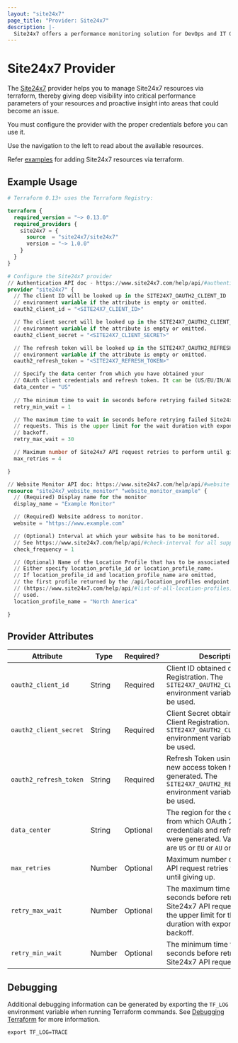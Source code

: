 ```yaml
---
layout: "site24x7"
page_title: "Provider: Site24x7"
description: |-
  Site24x7 offers a performance monitoring solution for DevOps and IT Operations enabling developers and network engineers to diagnose and fix application/network problems in real time.
---
```


# Site24x7 Provider

The [Site24x7](https://www.site24x7.com/) provider helps you to manage Site24x7 resources via terraform, thereby giving deep visibility into critical performance parameters of your resources and proactive insight into areas that could become an issue.

You must configure the provider with the proper credentials before you can use it. 

Use the navigation to the left to read about the available resources.

Refer [examples](https://github.com/site24x7/terraform-provider-site24x7/tree/main/examples) for adding Site24x7 resources via terraform.

## Example Usage

```terraform
# Terraform 0.13+ uses the Terraform Registry:

terraform {
  required_version = "~> 0.13.0"
  required_providers {
    site24x7 = {
      source  = "site24x7/site24x7"
      version = "~> 1.0.0"
    }
  }
}

# Configure the Site24x7 provider
// Authentication API doc - https://www.site24x7.com/help/api/#authentication
provider "site24x7" {
  // The client ID will be looked up in the SITE24X7_OAUTH2_CLIENT_ID
  // environment variable if the attribute is empty or omitted.
  oauth2_client_id = "<SITE24X7_CLIENT_ID>"

  // The client secret will be looked up in the SITE24X7_OAUTH2_CLIENT_SECRET
  // environment variable if the attribute is empty or omitted.
  oauth2_client_secret = "<SITE24X7_CLIENT_SECRET>"

  // The refresh token will be looked up in the SITE24X7_OAUTH2_REFRESH_TOKEN
  // environment variable if the attribute is empty or omitted.
  oauth2_refresh_token = "<SITE24X7_REFRESH_TOKEN>"

  // Specify the data center from which you have obtained your
  // OAuth client credentials and refresh token. It can be (US/EU/IN/AU/CN).
  data_center = "US"
  
  // The minimum time to wait in seconds before retrying failed Site24x7 API requests.
  retry_min_wait = 1

  // The maximum time to wait in seconds before retrying failed Site24x7 API
  // requests. This is the upper limit for the wait duration with exponential
  // backoff.
  retry_max_wait = 30

  // Maximum number of Site24x7 API request retries to perform until giving up.
  max_retries = 4

}

// Website Monitor API doc: https://www.site24x7.com/help/api/#website
resource "site24x7_website_monitor" "website_monitor_example" {
  // (Required) Display name for the monitor
  display_name = "Example Monitor"

  // (Required) Website address to monitor.
  website = "https://www.example.com"

  // (Optional) Interval at which your website has to be monitored.
  // See https://www.site24x7.com/help/api/#check-interval for all supported values.
  check_frequency = 1

  // (Optional) Name of the Location Profile that has to be associated with the monitor. 
  // Either specify location_profile_id or location_profile_name.
  // If location_profile_id and location_profile_name are omitted,
  // the first profile returned by the /api/location_profiles endpoint
  // (https://www.site24x7.com/help/api/#list-of-all-location-profiles) will be
  // used.
  location_profile_name = "North America"

}

```


## Provider Attributes

| Attribute              | Type    | Required? | Description                                                                                                                                                                 |
| ---------------------- | ------- | --------- | --------------------------------------------------------------------------------------------------------------------------------------------------------------------------- |
| `oauth2_client_id`     | String  | Required  | Client ID obtained during Client Registration. The `SITE24X7_OAUTH2_CLIENT_ID` environment variable can also be used.                                                       |
| `oauth2_client_secret` | String  | Required  | Client Secret obtained during Client Registration. The `SITE24X7_OAUTH2_CLIENT_SECRET` environment variable can also be used.                                               |
| `oauth2_refresh_token` | String  | Required  | Refresh Token using which a new access token has to be generated. The `SITE24X7_OAUTH2_REFRESH_TOKEN` environment variable can also be used.                                |
| `data_center`          | String  | Optional  | The region for the data center from which OAuth 2.0 client credentials and refresh token were generated. Valid values are `US` or `EU` or `AU` or `IN` or `CN`.             |
| `max_retries`          | Number  | Optional  | Maximum number of Site24x7 API request retries to perform until giving up.                                                                                                  |
| `retry_max_wait`       | Number  | Optional  | The maximum time to wait in seconds before retrying failed Site24x7 API requests. This is the upper limit for the wait duration with exponential backoff.                   |
| `retry_min_wait`       | Number  | Optional  | The minimum time to wait in seconds before retrying failed Site24x7 API requests.                                                                                           |


## Debugging

Additional debugging information can be generated by exporting the `TF_LOG` environment variable when running Terraform commands. See [Debugging Terraform](https://www.terraform.io/docs/internals/debugging.html) for more information. 

```shell
export TF_LOG=TRACE
```